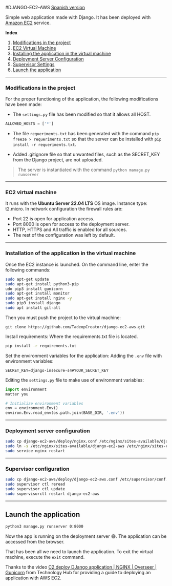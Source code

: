 #DJANGO-EC2-AWS
[Spanish version](README_ES.md)

Simple web application made with Django. It has been deployed with
[Amazon EC2](https://aws.amazon.com/es/ec2/?trk=58ace84c-cd27-448f-9f64-ec1187db737b&sc_channel=ps&s_kwcid=AL!4422!3!590500029721!p!!g!!aws%20ec2&ef_id=Cj0KCQjwgO2XBhCaARIsANrW2X07HTO6sZZmFMW5FhTWw29Vto-K4AedH1y96tyUw3d6r0qtAbLrLmkaAtciEALw_wcB:G:s&s_kwcid=AL!4422!3!590500029721!p!!g!!aws%20ec2) service.

**Index**
1. [Modifications in the project](#1)
2. [EC2 Virtual Machine](#2)
3. [Installing the application in the virtual machine](#3)
4. [Deployment Server Configuration](#4)
5. [Supervisor Settings](#5)
6. [Launch the application](#6)

---

### Modifications in the project

For the proper functioning of the application, the following modifications have been made:
- The `settings.py` file has been modified so that it allows all HOST.

```python
ALLOWED_HOSTS = ['*']
```

- The file `requeriments.txt` has been generated with the command `pip freeze > requeriments.txt` so that the server can be installed with `pip install -r requeriments.txt`.

- Added .gitignore file so that unwanted files, such as the SECRET_KEY from the Django project, are not uploaded.

> The server is instantiated with the command `python manage.py runserver`

---

### EC2 virtual machine

It runs with the **Ubuntu Server 22.04 LTS** OS image. Instance type: t2.micro.
In network configuration the firewall rules are:
- Port 22 is open for application access.
- Port 8000 is open for access to the deployment server.
- HTTP, HTTPS and All traffic is enabled for all sources.
- The rest of the configuration was left by default.

---

### Installation of the application in the virtual machine

Once the EC2 instance is launched. On the command line, enter the following commands:

```bash
sudo apt-get update
sudo apt-get install python3-pip
udo pip3 install gunicorn
sudo apt-get install monitor
sudo apt-get install nginx -y
sudo pip3 install django
sudo apt install git-all
```

Then you must push the project to the virtual machine:

`git clone https://github.com/TadeopCreator/django-ec2-aws.git`

Install requirements: Where the requirements.txt file is located.

```bash
pip install -r requirements.txt
```

Set the environment variables for the application:
Adding the `.env` file with environment variables:

`SECRET_KEY=django-insecure-s4#YOUR_SECRET_KEY`

Editing the `settings.py` file to make use of environment variables:

```python
import environment
matter you

# Initialize environment variables
env = environment.Env()
environ.Env.read_env(os.path.join(BASE_DIR, '.env'))
```

---

### Deployment server configuration

```bash
sudo cp django-ec2-aws/deploy/nginx.conf /etc/nginx/sites-available/django-ec2-aws
sudo ln -s /etc/nginx/sites-available/django-ec2-aws /etc/nginx/sites-enabled/django-ec2-aws
sudo service nginx restart
```

---

### Supervisor configuration

```bash
sudo cp django-ec2-aws/deploy/django-ec2-aws.conf /etc/supervisor/conf.d/django-ec2-aws.conf
sudo supervisor ctl reread
sudo supervisor ctl update
sudo supervisorctl restart django-ec2-aws
```

---

## Launch the application

```bash
python3 manage.py runserver 0:8000
```

Now the app is running on the deployment server :smile:. The application can be accessed from the browser.

That has been all we need to launch the application.
To exit the virtual machine, execute the `exit` command.

Thanks to the video [C2 deploy DJango application | NGINX | Overseer | Gunicorn](https://www.youtube.com/watch?v=wIx9c_RjUaA&list=WL&index=6&t=721s)
from Technology Hub for providing a guide to deploying an application with AWS EC2.
